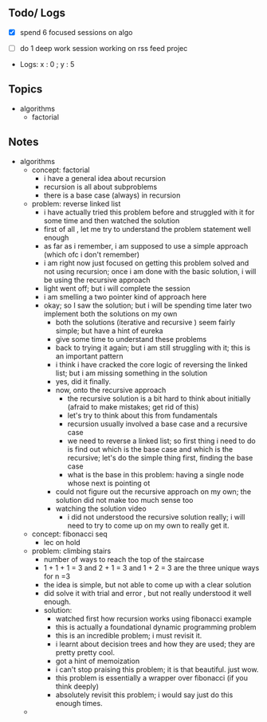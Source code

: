 ## Todo/ Logs
- [x] spend 6 focused sessions on algo
- [ ] do 1 deep work session working on rss feed projec


- Logs: x : 0 ; y : 5 


## Topics

- algorithms
	- factorial 




## Notes
- algorithms
	- concept: factorial
		- i have a general idea about recursion
		- recursion is all about subproblems
		- there is a base case (always) in recursion 
	- problem: reverse linked list
		- i have actually tried this problem before and struggled with it for some time and then watched the solution
		- first of all , let me try to understand the problem statement well enough
		- as far as i remember, i am supposed to use a simple approach (which ofc i don't remember)
		- i am right now just focused on getting this problem solved and not using recursion; once i am done with the basic solution, i will be using the recursive approach
		- light went off; but i will complete the session
		- i am smelling a two pointer kind of approach here
		- okay; so I saw the solution; but i will be spending time later two implement both the solutions on my own
			- both the solutions (iterative and recursive ) seem fairly simple; but have a hint of eureka
			- give some time to understand these problems
			- back to trying it again; but i am still struggling with it; this is an important pattern
			- i think i have cracked the core logic of reversing the linked list; but i am missing something in the solution
			- yes, did it finally. 
			- now, onto the recursive approach
				- the recursive solution is a bit hard to think about initially (afraid to make mistakes; get rid of this) 
				- let's try to think about this from fundamentals
				- recursion usually involved a base case and a recursive case
				- we need to reverse a linked list; so first thing i need to do is find out which is the base case and which is the recursive; let's do the simple thing first, finding the base case
				- what is the base in this problem: having a single node whose next is pointing ot 
			- could not figure out the recursive approach on my own; the solution did not make too much sense too
			- watching the solution video
				- i did not understood the recursive solution really; i will need to try to come up on my own to really get it. 
	- concept: fibonacci seq
		- lec on hold
	- problem: climbing stairs
		- number of ways to reach the top of the staircase
		- 1 + 1 + 1 = 3 and 2 + 1 = 3 and 1 + 2 = 3 are the three unique ways for n =3 
		- the idea is simple, but not able to come up with a clear solution
		- did solve it with trial and error , but not really understood it well enough. 
		- solution:
			- watched first how recursion works using fibonacci example
			- this is actually a foundational dynamic programming problem
			- this is an incredible problem; i must revisit it. 
			- i learnt about decision trees and how they are used; they are pretty pretty cool. 
			- got a hint of memoization
			- i can't stop praising this problem; it is that beautiful. just wow. 
			- this problem is essentially a wrapper over fibonacci (if you think deeply) 
			- absolutely revisit this problem; i would say just do this enough times. 
	- 
